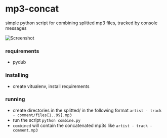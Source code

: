 # mp3-concat
simple python script for combining splitted mp3 files, tracked by console messages

![Screenshot](/../screenshots/printscreen.png "running example of mp3 combine")

### requirements
* pydub

### installing
* create vitualenv, install requirements

### running

* create directories in the splitted/ in the following format `artist - track - comment/files[1..99].mp3`
* run the script `python combine.py`
* `combined` will contain the concatenated mp3s like `artist - track - comment.mp3`